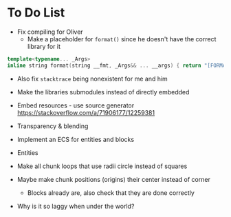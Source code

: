# To Do List

- Fix compiling for Oliver
    - Make a placeholder for `format()` since he doesn't have the correct library for it

```cpp
template<typename... _Args>
inline string format(string __fmt, _Args&& ... __args) { return "[FORMAT PLACEHOLDER]"; }
```

- Also fix `stacktrace` being nonexistent for me and him

- Make the libraries submodules instead of directly embedded
- Embed resources - use source generator https://stackoverflow.com/a/71906177/12259381
- Transparency & blending
- Implement an ECS for entities and blocks
- Entities
- Make all chunk loops that use radii circle instead of squares
- Maybe make chunk positions (origins) their center instead of corner
    - Blocks already are, also check that they are done correctly
- Why is it so laggy when under the world?

